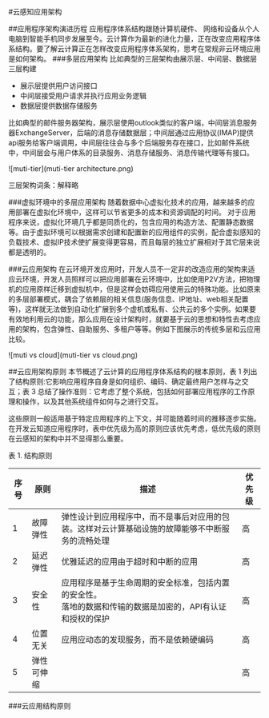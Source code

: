 #云感知应用架构

##应用程序架构演进历程
应用程序体系结构跟随计算机硬件、 网络和设备从个人电脑到智能手机同步发展至今。云计算作为最新的进化力量，正在改变应用程序体系结构。要了解云计算正在怎样改变应用程序体系架构，思考在常规非云环境应用是如何架构。
###多层应用架构
比如典型的三层架构由展示层、中间层、数据层三层构建
- 展示层提供用户访问接口
- 中间层接受用户请求并执行应用业务逻辑
- 数据层提供数据存储服务

比如典型的邮件服务器架构，展示层使用outlook类似的客户端，中间层消息服务器ExchangeServer，后端的消息存储数据层；中间层通过应用协议(IMAP)提供api服务给客户端调用，中间层往往会与多个后端服务存在接口，比如邮件系统中，中间层会与用户体系的目录服务、消息存储服务、消息传输代理等有接口。

![muti-tier](muti-tier architecture.png)

三层架构词条：解释略

###虚拟环境中的多层应用架构
随着数据中心虚拟化技术的应用，越来越多的应用部署在虚拟化环境中，这样可以节省更多的成本和资源调配的时间。
对于应用程序来说，虚拟化环境几乎都是同质化的，包含应用的构造方法、配置静态数据等。由于虚拟环境可以根据需求创建和配置新的应用组件的实例，配合虚拟感知的负载技术、虚拟IP技术使扩展变得更容易，而且每层的独立扩展相对于其它层来说都是透明的。


###云应用架构
在云环境开发应用时，开发人员不一定非的改造应用的架构来适应云环境，开发人员照样可以把应用部署在云环境中，比如使用P2V方法，把物理机的应用原样迁移到虚拟机中，但是这样会妨碍应用使用云的特殊功能。比如原来的多层部署模式，耦合了依赖层的相关信息(服务信息、IP地址、web相关配置等)，这样就无法做到自动化扩展到多个虚机或私有、公共云的多个实例。如果要有效地利用云的功能，那么应用在设计架构时，就要基于云的思想和特性去考虑应用的架构，包含弹性、自助服务、多租户等等。例如下图展示的传统多层和云应用比较。

![muti vs cloud](muti-tier vs cloud.png)

##云应用架构原则
本节概述了云计算的应用程序体系结构的根本原则，表 1 列出了结构原则:它影响应用程序自身是如何组织、编码、确定最终用户怎样与之交互；表 3 总结了操作准则：它考虑了整个系统，包括如何部署应用程序的工作原理和操作，以及其他系统组件如何与之进行交互。

这些原则一般适用基于特定应用程序的上下文，并可能随着时间的推移逐步实施。在开发云知道应用程序时，表中优先级为高的原则应该优先考虑，低优先级的原则在云感知的架构中并不显得那么重要。

表 1. 结构原则

| 序号 | 原则 |描述|优先级
|--------|--------|---------|----------|
| 1|故障弹性 |弹性设计到应用程序中，而不是事后对应用的包装。这样对云计算基础设施的故障能够不中断服务的流畅处理|高|
| 2|延迟弹性 |优雅延迟的应用由于超时和中断的应用|高|
| 3|安全性|应用程序是基于生命周期的安全标准，包括内置的安全性。<br>落地的数据和传输的数据是加密的，API有认证和授权的保护|高|
| 4|位置无关|应用应动态的发现服务，而不是依赖硬编码|高|
| 5|弹性可伸缩||高|

###云应用结构原则



